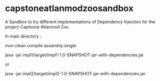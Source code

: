 # capstoneatlanmodzoosandbox
A Sandbox to try different implementations of Dependency Injection for the project Captsone Atlanmod Zoo


In main directory :

mvn clean compile assembly:single

java -jar impl1/target/impl1-1.0-SNAPSHOT-jar-with-dependencies.jar

or

java -jar impl2/target/impl2-1.0-SNAPSHOT-jar-with-dependencies.jar